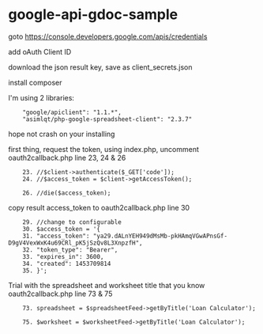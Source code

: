 # google-api-gdoc-sample

goto https://console.developers.google.com/apis/credentials

add oAuth Client ID

download the json result key, save as client_secrets.json

install composer

I'm using 2 libraries:

        "google/apiclient": "1.1.*",
        "asimlqt/php-google-spreadsheet-client": "2.3.7"

hope not crash on your installing

first thing, request the token, using index.php, uncomment oauth2callback.php line 23, 24 & 26

        23. //$client->authenticate($_GET['code']);
        24. //$access_token = $client->getAccessToken();

        26. //die($access_token);

copy result access_token to oauth2callback.php line 30

        29. //change to configurable
        30. $access_token = '{
        31. "access_token": "ya29.dALnYEH949dMsMb-pkHAmqVGwAPnsGf-D9gV4VexWxK4u69CRl_pK5jSzQv8L3XnpzfH",
        32. "token_type": "Bearer",
        33. "expires_in": 3600,
        34. "created": 1453709814
        35. }';

Trial with the spreadsheet and worksheet title that you know oauth2callback.php line 73 & 75

        73. spreadsheet = $spreadsheetFeed->getByTitle('Loan Calculator');

        75. $worksheet = $worksheetFeed->getByTitle('Loan Calculator');

